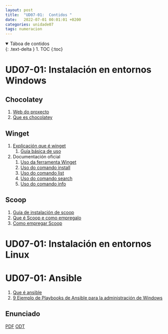 ```yaml
---
layout: post
title:  "UD07-01:  Contidos "
date:   2022-07-01 00:01:01 +0200
categories: unidade07
tags: numeracion 
---
```


<details open markdown="block">
  <summary>
    Táboa de contidos
  </summary>
  {: .text-delta }
1. TOC
{:toc}
</details>

# UD07-01: Instalación en entornos Windows
## Chocolatey
1. [Web do proxecto](https://chocolatey.org/)
2. [Que es chocolatey](https://www.softzone.es/programas/sistema/chocolatey/)



## Winget
1. [Explicación que é winget](https://unpocodejava.com/2020/06/01/que-es-el-winget-el-gestor-de-paquetes-de-windows-al-estilo-apt-get-o-yum/)
   1. [Guía básica de uso](https://www.softzone.es/windows-10/como-se-hace/winget/)
2. Documentación oficial
   1. [Uso da ferramenta Winget](https://learn.microsoft.com/es-es/windows/package-manager/winget/)
   2. [Uso do comando install](https://learn.microsoft.com/es-es/windows/package-manager/winget/install?source=recommendations)
   3. [Uso do comando list](https://learn.microsoft.com/es-es/windows/package-manager/winget/list)
   4.  [Uso do comando search](https://learn.microsoft.com/es-es/windows/package-manager/winget/search)
   5.  [Uso do comando info](https://learn.microsoft.com/es-es/windows/package-manager/winget/info)

## Scoop 
1. [Guía de instalación de scoop](https://tecnonucleous.com/2021/05/23/como-instalar-scoop-en-windows/)
2. [Que é Scoop e como empregalo](https://www.softzone.es/programas/sistema/scoop/)
3. [Como empregar Scoop](https://br.atsit.in/es/?p=10638)


# UD07-01: Instalación en entornos Linux

# UD07-01: Ansible
1. [Que é ansible](https://keepcoding.io/blog/que-es-ansible/)
2. [ 9 Ejemplo de Playbooks de Ansible para la administración de Windows ](https://geekflare.com/es/ansible-playbook-windows-example/)


## Enunciado 
[PDF]({{site.baseurl}}/unidade01/t01.pdf)
[ODT]({{site.baseurl}}unidade01/t01.odt)
